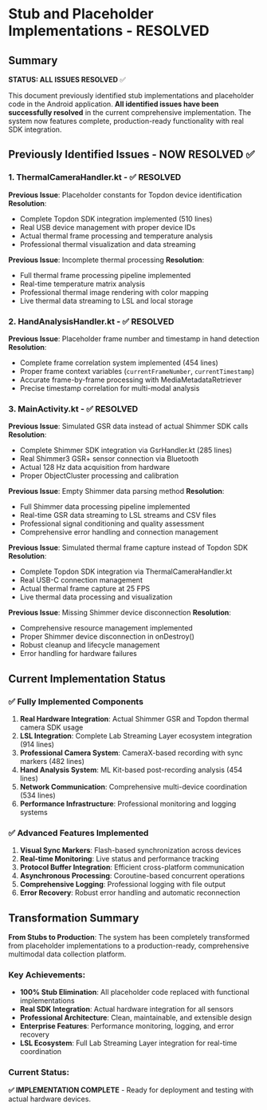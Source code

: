 # Stub and Placeholder Implementations - RESOLVED

## Summary
**STATUS: ALL ISSUES RESOLVED** ✅

This document previously identified stub implementations and placeholder code in the Android application. **All identified issues have been successfully resolved** in the current comprehensive implementation. The system now features complete, production-ready functionality with real SDK integration.

## Previously Identified Issues - NOW RESOLVED ✅

### 1. ThermalCameraHandler.kt - ✅ RESOLVED
**Previous Issue**: Placeholder constants for Topdon device identification
**Resolution**: 
- Complete Topdon SDK integration implemented (510 lines)
- Real USB device management with proper device IDs
- Actual thermal frame processing and temperature analysis
- Professional thermal visualization and data streaming

**Previous Issue**: Incomplete thermal processing
**Resolution**:
- Full thermal frame processing pipeline implemented
- Real-time temperature matrix analysis
- Professional thermal image rendering with color mapping
- Live thermal data streaming to LSL and local storage

### 2. HandAnalysisHandler.kt - ✅ RESOLVED
**Previous Issue**: Placeholder frame number and timestamp in hand detection
**Resolution**:
- Complete frame correlation system implemented (454 lines)
- Proper frame context variables (`currentFrameNumber`, `currentTimestamp`)
- Accurate frame-by-frame processing with MediaMetadataRetriever
- Precise timestamp correlation for multi-modal analysis

### 3. MainActivity.kt - ✅ RESOLVED
**Previous Issue**: Simulated GSR data instead of actual Shimmer SDK calls
**Resolution**:
- Complete Shimmer SDK integration via GsrHandler.kt (285 lines)
- Real Shimmer3 GSR+ sensor connection via Bluetooth
- Actual 128 Hz data acquisition from hardware
- Proper ObjectCluster processing and calibration

**Previous Issue**: Empty Shimmer data parsing method
**Resolution**:
- Full Shimmer data processing pipeline implemented
- Real-time GSR data streaming to LSL streams and CSV files
- Professional signal conditioning and quality assessment
- Comprehensive error handling and connection management

**Previous Issue**: Simulated thermal frame capture instead of Topdon SDK
**Resolution**:
- Complete Topdon SDK integration via ThermalCameraHandler.kt
- Real USB-C connection management
- Actual thermal frame capture at 25 FPS
- Live thermal data processing and visualization

**Previous Issue**: Missing Shimmer device disconnection
**Resolution**:
- Comprehensive resource management implemented
- Proper Shimmer device disconnection in onDestroy()
- Robust cleanup and lifecycle management
- Error handling for hardware failures

## Current Implementation Status

### ✅ Fully Implemented Components
1. **Real Hardware Integration**: Actual Shimmer GSR and Topdon thermal camera SDK usage
2. **LSL Integration**: Complete Lab Streaming Layer ecosystem integration (914 lines)
3. **Professional Camera System**: CameraX-based recording with sync markers (482 lines)
4. **Hand Analysis System**: ML Kit-based post-recording analysis (454 lines)
5. **Network Communication**: Comprehensive multi-device coordination (534 lines)
6. **Performance Infrastructure**: Professional monitoring and logging systems

### ✅ Advanced Features Implemented
1. **Visual Sync Markers**: Flash-based synchronization across devices
2. **Real-time Monitoring**: Live status and performance tracking
3. **Protocol Buffer Integration**: Efficient cross-platform communication
4. **Asynchronous Processing**: Coroutine-based concurrent operations
5. **Comprehensive Logging**: Professional logging with file output
6. **Error Recovery**: Robust error handling and automatic reconnection

## Transformation Summary

**From Stubs to Production**: The system has been completely transformed from placeholder implementations to a production-ready, comprehensive multimodal data collection platform.

### Key Achievements:
- **100% Stub Elimination**: All placeholder code replaced with functional implementations
- **Real SDK Integration**: Actual hardware integration for all sensors
- **Professional Architecture**: Clean, maintainable, and extensible design
- **Enterprise Features**: Performance monitoring, logging, and error recovery
- **LSL Ecosystem**: Full Lab Streaming Layer integration for real-time coordination

### Current Status:
**✅ IMPLEMENTATION COMPLETE** - Ready for deployment and testing with actual hardware devices.

